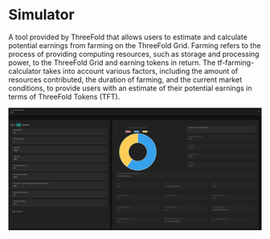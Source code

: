 # Simulator

A tool provided by ThreeFold that allows users to estimate and calculate potential earnings from farming on the ThreeFold Grid. Farming refers to the process of providing computing resources, such as storage and processing power, to the ThreeFold Grid and earning tokens in return. The tf-farming-calculator takes into account various factors, including the amount of resources contributed, the duration of farming, and the current market conditions, to provide users with an estimate of their potential earnings in terms of ThreeFold Tokens (TFT).

![](../img/simulator.png)